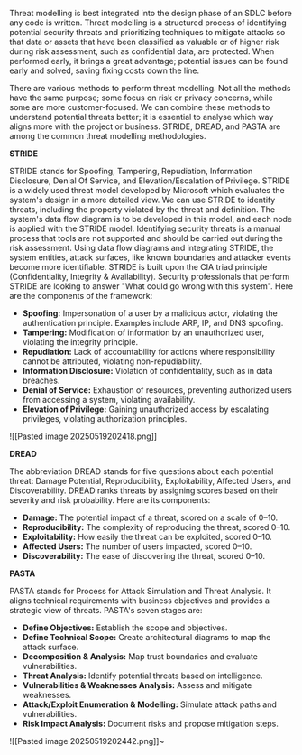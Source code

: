 Threat modelling is best integrated into the design phase of an SDLC before any code is written. Threat modelling is a structured process of identifying potential security threats and prioritizing techniques to mitigate attacks so that data or assets that have been classified as valuable or of higher risk during risk assessment, such as confidential data, are protected. When performed early, it brings a great advantage; potential issues can be found early and solved, saving fixing costs down the line. 

There are various methods to perform threat modelling. Not all the methods have the same purpose; some focus on risk or privacy concerns, while some are more customer-focused. We can combine these methods to understand potential threats better; it is essential to analyse which way aligns more with the project or business. STRIDE, DREAD, and PASTA are among the common threat modelling methodologies.  

**STRIDE**  

STRIDE stands for Spoofing, Tampering, Repudiation, Information Disclosure, Denial Of Service, and Elevation/Escalation of Privilege. STRIDE is a widely used threat model developed by Microsoft which evaluates the system's design in a more detailed view. We can use STRIDE to identify threats, including the property violated by the threat and definition. The system's data flow diagram is to be developed in this model, and each node is applied with the STRIDE model. Identifying security threats is a manual process that tools are not supported and should be carried out during the risk assessment. Using data flow diagrams and integrating STRIDE, the system entities, attack surfaces, like known boundaries and attacker events become more identifiable. STRIDE is built upon the CIA triad principle (Confidentiality, Integrity & Availability). Security professionals that perform STRIDE are looking to answer "What could go wrong with this system". Here are the components of the framework:

- **Spoofing:** Impersonation of a user by a malicious actor, violating the authentication principle. Examples include ARP, IP, and DNS spoofing.
- **Tampering:** Modification of information by an unauthorized user, violating the integrity principle.
- **Repudiation:** Lack of accountability for actions where responsibility cannot be attributed, violating non-repudiability.
- **Information Disclosure:** Violation of confidentiality, such as in data breaches.
- **Denial of Service:** Exhaustion of resources, preventing authorized users from accessing a system, violating availability.
- **Elevation of Privilege:** Gaining unauthorized access by escalating privileges, violating authorization principles.

![[Pasted image 20250519202418.png]]

**DREAD**  

The abbreviation DREAD stands for five questions about each potential threat: Damage Potential, Reproducibility, Exploitability, Affected Users, and Discoverability. DREAD ranks threats by assigning scores based on their severity and risk probability. Here are its components:

- **Damage:** The potential impact of a threat, scored on a scale of 0–10.
- **Reproducibility:** The complexity of reproducing the threat, scored 0–10.
- **Exploitability:** How easily the threat can be exploited, scored 0–10.
- **Affected Users:** The number of users impacted, scored 0–10.
- **Discoverability:** The ease of discovering the threat, scored 0–10.

**PASTA**  

PASTA stands for Process for Attack Simulation and Threat Analysis. It aligns technical requirements with business objectives and provides a strategic view of threats. PASTA's seven stages are:

- **Define Objectives:** Establish the scope and objectives.
- **Define Technical Scope:** Create architectural diagrams to map the attack surface.
- **Decomposition & Analysis:** Map trust boundaries and evaluate vulnerabilities.
- **Threat Analysis:** Identify potential threats based on intelligence.
- **Vulnerabilities & Weaknesses Analysis:** Assess and mitigate weaknesses.
- **Attack/Exploit Enumeration & Modelling:** Simulate attack paths and vulnerabilities.
- **Risk Impact Analysis:** Document risks and propose mitigation steps.

![[Pasted image 20250519202442.png]]~
